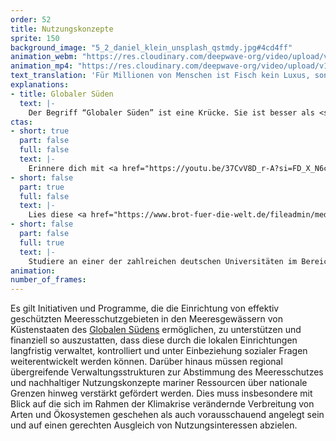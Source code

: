 ```yaml
---
order: 52
title: Nutzungskonzepte
sprite: 150
background_image: "5_2_daniel_klein_unsplash_qstmdy.jpg#4cd4ff"
animation_webm: "https://res.cloudinary.com/deepwave-org/video/upload/v1722444308/mo52_ptypiq.webm"
animation_mp4: "https://res.cloudinary.com/deepwave-org/video/upload/v1721821210/mo52_phfj7g.mp4"
text_translation: 'Für Millionen von Menschen ist Fisch kein Luxus, sondern ihre Hauptproteinquelle. Anstatt sie ihnen wegzufischen, können wir dafür sorgen, dass ihre Fischgründe geschützt werden. Und es bleiben. Damit sie auch in Zukunft unter den durch die Klimakrise erschwerten Bedingungen sich und ihre Familien ernähren können.'
explanations:
- title: Globaler Süden
  text: |-
    Der Begriff “Globaler Süden” ist eine Krücke. Sie ist besser als <span class="sidenote"><cite class="icon-link_external"><a href="https://www.fes.de/wissen/globaler-sueden" target="_blank" rel="noopener">"Globaler Süden" / Friedrich-Ebert-Stiftung</a></cite><span>vorherige Krücken</span></span>: “Dritte Welt” suggeriert Drittklassigkeit und verschleiert durch die verbale Trennung in verschiedene “Welten” die wechselseitige Bedingtheit von Reichtum hier und Armut dort; “Entwicklungsland” maßt einen Gipfel der Entwicklung an, von dem “wir”, natürlich hochentwickelt, auf andere herabschauen können. Aber eine Krücke ist es doch, weil die Eigenschaften der Länder, die wir damit meinen, eigentlich nichts mit Geographie zu tun haben. Gemeint sind mit all diesen Begriffen nämlich schon immer: Länder, die arm sind, weil wir reich sind. Und heutzutage außerdem: Länder, die zugleich am stärksten von den Folgen der Erderhitzung betroffen und am wenigsten für sie verantwortlich sind.
ctas:
- short: true
  part: false
  full: false
  text: |-
    Erinnere dich mit <a href="https://youtu.be/37CvV8D_r-A?si=FD_X_N6cif-F7ux1" target="_blank">diesem Video</a> daran, was Climate Justice bedeutet.
- short: false
  part: true
  full: false
  text: |-
    Lies diese <a href="https://www.brot-fuer-die-welt.de/fileadmin/mediapool/blogs/Mari_Francisco/BfdW_Analyse_100_Klima_Fischerei_Gesamt_Web.pdf" target="_blank">Studie</a> zu den Auswirkungen der Klimakrise auf die Fischerei besonders im Globalen Süden.
- short: false
  part: false
  full: true
  text: |-
    Studiere an einer der zahlreichen deutschen Universitäten im Bereich Umweltrecht/Nachhaltigkeitsrecht, zum Beispiel <a href="https://studienorientierung.uni-koeln.de/studienangebot/index_ger.html?app=true&id=381" target="_blank">hier</a>.
animation:
number_of_frames:
---
```

Es gilt Initiativen und Programme, die die Einrichtung von effektiv geschützten Meeresschutzgebieten in den Meeresgewässern von Küstenstaaten des [Globalen Südens](# "Globaler Süden") ermöglichen, zu unterstützen und finanziell so auszustatten, dass diese durch die lokalen Einrichtungen langfristig verwaltet, kontrolliert und unter Einbeziehung sozialer Fragen weiterentwickelt werden können. Darüber hinaus müssen regional übergreifende Verwaltungsstrukturen zur Abstimmung des Meeresschutzes und nachhaltiger Nutzungskonzepte mariner Ressourcen über nationale Grenzen hinweg verstärkt gefördert werden. Dies muss insbesondere mit Blick auf die sich im Rahmen der Klimakrise verändernde Verbreitung von Arten und Ökosystemen geschehen als auch vorausschauend angelegt sein und auf einen gerechten Ausgleich von Nutzungsinteressen abzielen.
